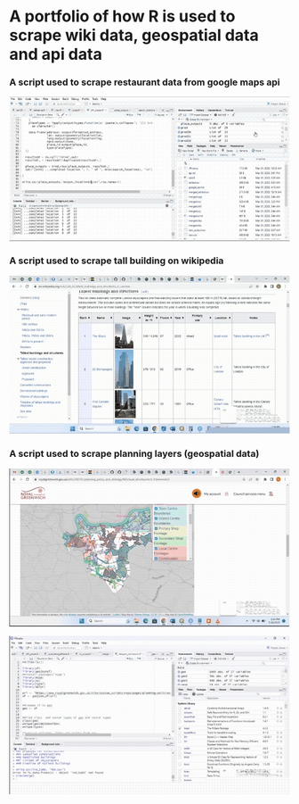 # A portfolio of how R is used to scrape wiki data, geospatial data and api data


### A script used to scrape restaurant data from google maps api 
![](https://github.com/kof1nti/R_scrape/blob/main/placesgoogle.gif)


### A script used to scrape tall building on wikipedia

![](https://github.com/kof1nti/R_scrape/blob/main/wiki%20scrape.gif)


### A script used to scrape  planning layers (geospatial data)

![](https://github.com/kof1nti/R_scrape/blob/main/scrollpolcs.gif)



![](https://github.com/kof1nti/R_scrape/blob/main/geodatadwnld.gif)

